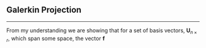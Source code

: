 ## Galerkin Projection
---
From my understanding we are showing that for a set of basis vectors, $\mathbf{U}_{n \times r}$, which span some space, the vector $\mathbf{f}$ 
